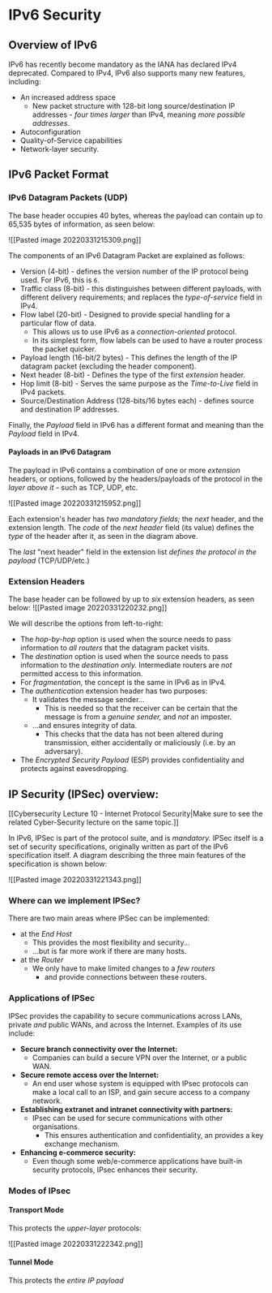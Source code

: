 # IPv6 Security
## Overview of IPv6
IPv6 has recently become mandatory as the IANA has declared IPv4 deprecated. Compared to IPv4, IPv6 also supports many new features, including:
- An increased address space
	- New packet structure with 128-bit long source/destination IP addresses - *four times larger* than IPv4, meaning *more possible addresses.*
- Autoconfiguration
- Quality-of-Service capabilities
- Network-layer security.

## IPv6 Packet Format
### IPv6 Datagram Packets (UDP)
The base header occupies 40 bytes, whereas the payload can contain up to 65,535 bytes of information, as  seen below:

![[Pasted image 20220331215309.png]]

The components of an IPv6 Datagram Packet are explained as follows:
- Version (4-bit) - defines the version number of the IP protocol being used. For IPv6, this is `6`.
- Traffic class (8-bit) - this distinguishes between different payloads, with different delivery requirements; and replaces the *type-of-service* field in IPv4.
- Flow label (20-bit) - Designed to provide special handling for a particular flow of data. 
	- This allows us to use IPv6 as a *connection-oriented* protocol.
	- In its simplest form, flow labels can be used to have a router process the packet quicker.
- Payload length (16-bit/2 bytes) - This defines the length of the IP datagram packet (excluding the header component).
- Next header (8-bit) - Defines the type of the first *extension* header.
- Hop limit (8-bit) - Serves the same purpose as the *Time-to-Live* field in IPv4 packets.
- Source/Destination Address (128-bits/16 bytes each) - defines source and destination IP addresses.

Finally, the *Payload* field in IPv6 has a different format and meaning than the *Payload* field in IPv4.

#### Payloads in an IPv6 Datagram
The payload in IPv6 contains a combination of one or more *extension* headers, or options, followed by the headers/payloads of the protocol in the *layer above it* - such as TCP, UDP, etc.

![[Pasted image 20220331215952.png]]

Each extension's header has *two mandatory fields;* the *next* header, and the extension length. The *code* of the *next header* field (its value) defines the *type* of the header after it, as seen in the diagram above.

The *last* "next header" field in the extension list *defines the protocol in the payload* (TCP/UDP/etc.)

### Extension Headers
The base header can be followed by up to *six* extension headers, as seen below:
![[Pasted image 20220331220232.png]]

We will describe the options from left-to-right:
- The *hop-by-hop* option is used when the source needs to pass information to *all routers* that the datagram packet visits.
- The *destination* option is used when the source needs to pass information to the *destination only.*  Intermediate routers are *not* permitted access to this information.
- For *fragmentation,* the concept is the same in IPv6 as in IPv4.
- The *authentication* extension header has two purposes:
	- It validates the message sender...
		- This is needed so that the receiver can be certain that the message is from a *genuine sender,* and *not* an imposter.
	- ...and ensures integrity of data.
		- This checks that the data has not been altered during transmission, either accidentally or maliciously (i.e. by an adversary).
- The *Encrypted Security Payload* (ESP) provides confidentiality and protects against eavesdropping.

## IP Security (IPSec) overview:
[[Cybersecurity Lecture 10 - Internet Protocol Security|Make sure to see the related Cyber-Security lecture on the same topic.]]

In IPv6, IPSec is part of the protocol suite, and is *mandatory.* IPSec itself is a set of security specifications, originally written as part of the IPv6 specification itself. A diagram describing the three main features of the specification is shown below:

![[Pasted image 20220331221343.png]]

### Where can we implement IPSec?
There are two main areas where IPSec can be implemented:
- at the *End Host*
	- This provides the most flexibility and security...
	- ...but is far more work if there are many hosts.
- at the *Router*
	- We only have to make limited changes to a *few routers*
		- and provide connections between these routers.

### Applications of IPSec
IPSec provides the capability to secure communications across LANs, private *and* public WANs, and across the Internet. Examples of its use include:

- **Secure branch connectivity over the Internet:**
	- Companies can build a secure VPN over the Internet, or a public WAN.
- **Secure remote access over the Internet:**
	- An end user whose system is equipped with IPsec protocols can make a local call to an ISP, and gain secure access to a company network.
- **Establishing extranet and intranet connectivity with partners:**
	- IPsec can be used for secure communications with other organisations.
		- This ensures authentication and confidentiality, an provides a key exchange mechanism.
- **Enhancing e-commerce security:**
	- Even though some web/e-commerce applications have built-in security protocols, IPsec enhances their security.

### Modes of IPsec
#### Transport Mode
This protects the *upper-layer* protocols:

![[Pasted image 20220331222342.png]]

#### Tunnel Mode
This protects the *entire IP payload*
